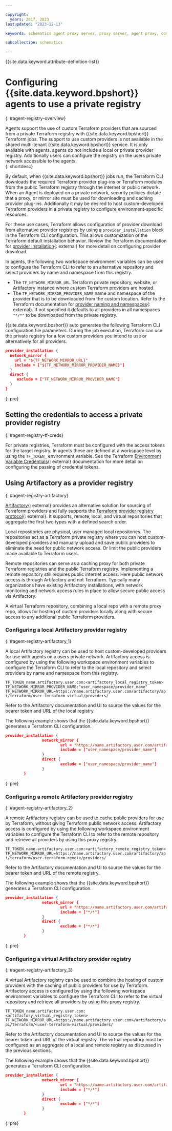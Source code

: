 ```yaml
---

copyright:
  years: 2017, 2023
lastupdated: "2023-12-13"

keywords: schematics agent proxy server, proxy server, agent proxy, command-line, api, ui

subcollection: schematics

---
```


{{site.data.keyword.attribute-definition-list}}

# Configuring {{site.data.keyword.bpshort}} agents to use a private registry
{: #agent-registry-overview}

Agents support the use of custom Terraform providers that are sourced from a private Terraform registry with {{site.data.keyword.bpshort}} Terraform jobs. The support to use custom providers is not available in the shared multi-tenant {{site.data.keyword.bpshort}} service. It is only available with agents. agents do not include a local or private provider registry. Additionally users can configure the registry on the users private network accessible to the agents.  
{: shortdesc}

By default, when {{site.data.keyword.bpshort}} jobs run, the Terraform CLI downloads the required Terraform provider plug-ins or Terraform modules from the public Terraform registry through the internet or public network. When an Agent is deployed on a private network, security policies dictate that a proxy, or mirror site must be used for downloading and caching provider plug-ins. Additionally it may be desired to host custom-developed Terraform providers in a private registry to configure environment-specific resources.

For these use cases, Terraform allows configuration of provider download from alternative provider registries by using a `provider_installation` block in the Terraform CLI configuration. This allows customization of the Terraform default installation behavior. Review the Terraform documentation for [provider installation](https://developer.hashicorp.com/terraform/cli/config/config-file#provider-installation){: external} for more detail on configuring provider download. 

In agents, the following two workspace environment variables can be used to configure the Terraform CLI to refer to an alternative repository and select providers by name and namespace from this registry.  


- The `TF_NETWORK_MIRROR_URL` Terraform private repository, website, or Artifactory instance where custom Terraform providers are hosted.
- The `TF_NETWORK_MIRROR_PROVIDER_NAME` name and namespace of the provider that is to be downloaded from the custom location. Refer to the Terraform documentation for [provider naming and namespaces](https://developer.hashicorp.com/terraform/language/providers/requirements#names-and-addresses){: external}. If not specified it defaults to all providers in all namespaces `"*/*"` to be downloaded from the private registry. 

{{site.data.keyword.bpshort}} auto generates the following Terraform CLI configuration file parameters. During the job execution, Terraform can use the private registry for a few custom providers you intend to use or alternatively for all providers. 

```json
provider_installation {
  network_mirror {
    url = "${TF_NETWORK_MIRROR_URL}"
    include = ["${TF_NETWORK_MIRROR_PROVIDER_NAME}"]
  }
  direct {
     exclude = ["TF_NETWORK_MIRROR_PROVIDER_NAME"]
  }
}
```
{: pre}

## Setting the credentials to access a private provider registry
{: #agent-registry-tf-creds}


For private registries, Terraform must be configured with the access tokens for the target registry. In agents these are defined at a workspace level by using the `TF_TOKEN_` environment variable. See the Terraform [Environment Variable Credentials](https://developer.hashicorp.com/terraform/cli/config/config-file#environment-variable-credentials){: external} documentation for more detail on configuring the passing of credential tokens.  

## Using Artifactory as a provider registry
{: #agent-registry-artifactory}

[Artifactory](https://jfrog.com/artifactory/){: external} provides an alternative solution for sourcing of Terraform providers and fully supports the [Terraform provider registry protocol](https://developer.hashicorp.com/terraform/internals/provider-registry-protocol){: external}. It supports, remote, local, and virtual repositories that aggregate the first two types with a defined search order.   

Local repositories are physical, user managed local repositories. The repositories act as a Terraform private registry where you can host custom-developed providers and manually upload and save public providers to eliminate the need for public network access. Or limit the public providers made available to Terraform users. 

Remote repositories can serve as a caching proxy for both private Terraform registries and the public Terraform registry. Implementing a remote repository still requires public internet access. Here public network access is through Artifactory and not Terraform. Typically many organizations have existing Artifactory installations, with network monitoring and network access rules in place to allow secure public access via Artifactory.    

A virtual Terraform repository, combining a local repo with a remote proxy repo, allows for hosting of custom providers locally along with secure access to any additional public Terraform providers. 


### Configuring a local Artifactory provider registry  
{: #agent-registry-artifactory_1}


A local Artifactory registry can be used to host custom-developed providers for use with agents on a users private network. Artifactory access is configured by using the following workspace environment variables to configure the Terraform CLI to refer to the local repository and select providers by name and namespace from this registry.  

`TF_TOKEN_name.artifactory.user.com:<artifactory_local_registry_token>`
`TF_NETWORK_MIRROR_PROVIDER_NAME:"user_namespace/provider_name"`
`TF_NETWORK_MIRROR_URL=https://name.artifactory.user.com/artifactory/api/terraform/user-terraform-virtual/providers/`

Refer to the Artifactory documentation and UI to source the values for the bearer token and URL of the local registry.  

The following example shows that the {{site.data.keyword.bpshort}} generates a Terraform CLI configuration. 

```json
provider_installation {
                network_mirror {
                        url = "https://name.artifactory.user.com/artifactory/api/terraform/user-terraform-local/providers/"
                        include = ["user_namespace/provider_name"]
                }
                direct {
                        exclude = ["user_namespace/provider_name"]
                }
        }
```
{: pre}

### Configuring a remote Artifactory provider registry 
{: #agent-registry-artifactory_2}


A remote Artifactory registry can be used to cache public providers for use by Terraform, without giving Terraform public network access. Artifactory access is configured by using the following workspace environment variables to configure the Terraform CLI to refer to the remote repository and retrieve all providers by using this proxy registry.  

`TF_TOKEN_name.artifactory.user.com:<artifactory_remote_registry_token>`
`TF_NETWORK_MIRROR_URL=https://name.artifactory.user.com/artifactory/api/terraform/user-terraform-remote/providers/`

Refer to the Artifactory documentation and UI to source the values for the bearer token and URL of the remote registry.  

The following example shows that the {{site.data.keyword.bpshort}} generates a Terraform CLI configuration.

```json
provider_installation {
                network_mirror {
                        url = "https://name.artifactory.user.com/artifactory/api/terraform/user-terraform-remote/providers/"
                        include = ["*/*"]
                }
                direct {
                        exclude = ["*/*"]
                }
        }
```
{: pre}

### Configuring a virtual Artifactory provider registry
{: #agent-registry-artifactory_3}


A virtual Artifactory registry can be used to combine the hosting of custom providers with the caching of public providers for use by Terraform. Artifactory access is configured by using the following workspace environment variables to configure the Terraform CLI to refer to the virtual repository and retrieve all providers by using this proxy registry.  

`TF_TOKEN_name.artifactory.user.com:<artifactory_virtual_registry_token>`
`TF_NETWORK_MIRROR_URL=https://name.artifactory.user.com>/artifactory/api/terraform/<user-terraform-virtual/providers/`

Refer to the Artifactory documentation and UI to source the values for the bearer token and URL of the virtual registry. The virtual repository must be configured as an aggregate of a local and remote registry as discussed in the previous sections.    

The following example shows that the {{site.data.keyword.bpshort}} generates a Terraform CLI configuration.

```json
provider_installation {
                network_mirror {
                        url = "https://name.artifactory.user.com/artifactory/api/terraform/user-terraform-virtual/providers/"
                        include = ["*/*"]
                }
                direct {
                        exclude = ["*/*"]
                }
        }
```
{: pre}